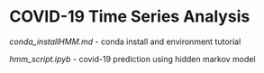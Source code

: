 # COVID-19 Time Series Analysis

*conda_installHMM.md* - conda install and environment tutorial

*hmm_script.ipyb* - covid-19 prediction using hidden markov model
